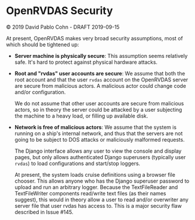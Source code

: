 # OpenRVDAS Security
© 2019 David Pablo Cohn - DRAFT 2019-09-15

At present, OpenRVDAS makes very broad security assumptions, most of
which should be tightened up:

* **Server machine is physically secure**: This assumption seems
    relatively safe. It's hard to protect against physical hardware
    attacks.

* **Root and "rvdas" user accounts are secure**: We assume that both
    the root account and that the user `rvdas` account on the
    OpenRVDAS server are secure from malicious actors. A malicious
    actor could change code and/or configuration.

    We do not assume that other user accounts are secure from
    malicious actors, so in theory the server could be attacked by a
    user subjecting the machine to a heavy load, or filling up
    available disk.

* **Network is free of malicious actors**: We assume that the system
    is running on a ship's internal network, and thus that the servers
    are not going to be subject to DOS attacks or maliciously
    malformed requests.

    The Django interface allows any user to view the console and
    display pages, but only allows authenticated Django superusers
    (typically user `rvdas`) to load configurations and start/stop
    loggers.

    At present, the system loads cruise definitions using a browser
    file chooser. This allows anyone who has the Django superuser
    password to upload and run an arbitrary logger. Because the
    TextFileReader and TextFileWriter components read/write text files
    (as their names suggest), this would in theory allow a user to
    read and/or overwriter any server file that user rvdas has access
    to. This is a major security flaw described in Issue #145.
  